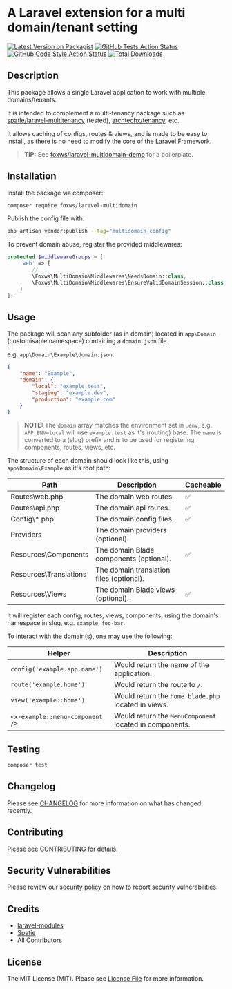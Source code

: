 # A Laravel extension for a multi domain/tenant setting

[![Latest Version on Packagist](https://img.shields.io/packagist/v/foxws/laravel-multidomain.svg?style=flat-square)](https://packagist.org/packages/foxws/laravel-multidomain)
[![GitHub Tests Action Status](https://img.shields.io/github/workflow/status/foxws/laravel-multidomain/run-tests?label=tests)](https://github.com/foxws/laravel-multidomain/actions?query=workflow%3Arun-tests+branch%3Amain)
[![GitHub Code Style Action Status](https://img.shields.io/github/workflow/status/foxws/laravel-multidomain/Fix%20PHP%20code%20style%20issues?label=code%20style)](https://github.com/foxws/laravel-multidomain/actions?query=workflow%3A"Fix+PHP+code+style+issues"+branch%3Amain)
[![Total Downloads](https://img.shields.io/packagist/dt/foxws/laravel-multidomain.svg?style=flat-square)](https://packagist.org/packages/foxws/laravel-multidomain)

## Description

This package allows a single Laravel application to work with multiple domains/tenants.

It is intended to complement a multi-tenancy package such as [spatie/laravel-multitenancy](https://github.com/spatie/laravel-multitenancy) (tested), [archtechx/tenancy](https://github.com/archtechx/tenancy), etc.

It allows caching of configs, routes & views, and is made to be easy to install, as there is no need to modify the core of the Laravel Framework.

> **TIP:** See [foxws/laravel-multidomain-demo](https://github.com/foxws/laravel-multidomain-demo) for a boilerplate.

## Installation

Install the package via composer:

```bash
composer require foxws/laravel-multidomain
```

Publish the config file with:

```bash
php artisan vendor:publish --tag="multidomain-config"
```

To prevent domain abuse, register the provided middlewares:

```php
protected $middlewareGroups = [
    'web' => [
        // ...
        \Foxws\MultiDomain\Middlewares\NeedsDomain::class,
        \Foxws\MultiDomain\Middlewares\EnsureValidDomainSession::class,
    ]
];
```

## Usage

The package will scan any subfolder (as in domain) located in `app\Domain` (customisable namespace) containing a `domain.json` file.

e.g. `app\Domain\Example\domain.json`:

```json
{
    "name": "Example",
    "domain": {
        "local": "example.test",
        "staging": "example.dev",
        "production": "example.com"
    }
}
```

> **NOTE:** The `domain` array matches the environment set in `.env`, e.g. `APP_ENV=local` will use `example.test` as it's (routing) base. The `name` is converted to a (slug) prefix and is to be used for registering components, routes, views, etc.

The structure of each domain should look like this, using `app\Domain\Example` as it's root path:

| Path                   | Description                              | Cacheable |
| ---------------------- | ---------------------------------------- | --------- |
| Routes\web.php         | The domain web routes.                   | ✅        |
| Routes\api.php         | The domain api routes.                   | ✅        |
| Config\\\*.php         | The domain config files.                 | ✅        |
| Providers              | The domain providers (optional).         |           |
| Resources\Components   | The domain Blade components (optional).  | ✅        |
| Resources\Translations | The domain translation files (optional). |           |
| Resources\Views        | The domain Blade views (optional).       | ✅        |

It will register each config, routes, views, components, using the domain's namespace in slug, e.g. `example`, `foo-bar`.

To interact with the domain(s), one may use the following:

| Helper                          | Description                                             |
| ------------------------------- | ------------------------------------------------------- |
| `config('example.app.name')`    | Would return the name of the application.               |
| `route('example.home')`         | Would return the route to `/`.                          |
| `view('example::home')`         | Would return the `home.blade.php` located in views.     |
| `<x-example::menu-component />` | Would return the `MenuComponent` located in components. |

## Testing

```bash
composer test
```

## Changelog

Please see [CHANGELOG](CHANGELOG.md) for more information on what has changed recently.

## Contributing

Please see [CONTRIBUTING](https://github.com/foxws/.github/blob/main/CONTRIBUTING.md) for details.

## Security Vulnerabilities

Please review [our security policy](../../security/policy) on how to report security vulnerabilities.

## Credits

- [laravel-modules](https://github.com/nWidart/laravel-modules)
- [Spatie](https://github.com/spatie)
- [All Contributors](../../contributors)

## License

The MIT License (MIT). Please see [License File](LICENSE.md) for more information.
